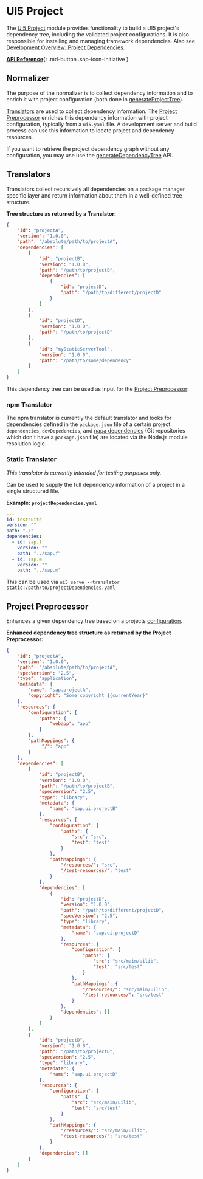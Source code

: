 # UI5 Project

The [UI5 Project](https://github.com/SAP/ui5-project) module provides functionality to build a UI5 project's dependency tree, including the validated project configurations. It is also responsible for installing and managing framework dependencies. Also see [Development Overview: Project Dependencies](./Overview.md#project-dependencies).

[**API Reference**](https://sap.github.io/ui5-tooling/api/module-@ui5_project.html){: .md-button .sap-icon-initiative }

## Normalizer
The purpose of the normalizer is to collect dependency information and to enrich it with project configuration (both done in [generateProjectTree](https://sap.github.io/ui5-tooling/api/module-@ui5_project.normalizer.html#.generateProjectTree)).

[Translators](#translators) are used to collect dependency information. The [Project Preprocessor](#project-preprocessor) enriches this dependency information with project configuration, typically from a `ui5.yaml` file. A development server and build process can use this information to locate project and dependency resources.

If you want to retrieve the project dependency graph without any configuration, you may use use the [generateDependencyTree](https://sap.github.io/ui5-tooling/api/module-@ui5_project.normalizer.html#.generateDependencyTree) API.

## Translators
Translators collect recursively all dependencies on a package manager specific layer and return information about them in a well-defined tree structure.

**Tree structure as returned by a Translator:**
````json
{
    "id": "projectA",
    "version": "1.0.0",
    "path": "/absolute/path/to/projectA",
    "dependencies": [
        {
            "id": "projectB",
            "version": "1.0.0",
            "path": "/path/to/projectB",
            "dependencies": [
                {
                    "id": "projectD",
                    "path": "/path/to/different/projectD"
                }
            ]
        },
        {
            "id": "projectD",
            "version": "1.0.0",
            "path": "/path/to/projectD"
        },
        {
            "id": "myStaticServerTool",
            "version": "1.0.0",
            "path": "/path/to/some/dependency"
        }
    ]
}
````
This dependency tree can be used as input for the [Project Preprocessor](#project-preprocessor):

### npm Translator
The npm translator is currently the default translator and looks for dependencies defined in the `package.json` file of a certain project. `dependencies`, `devDepedencies`, and [napa dependencies](https://github.com/shama/napa) (Git repositories which don't have a `package.json` file) are located via the Node.js module resolution logic.

### Static Translator
*This translator is currently intended for testing purposes only.*

Can be used to supply the full dependency information of a project in a single structured file.

**Example: `projectDependencies.yaml`**
````yaml
---
id: testsuite
version: ""
path: "./"
dependencies:
  - id: sap.f
    version: ""
    path: "../sap.f"
  - id: sap.m
    version: ""
    path: "../sap.m"
````

This can be used via `ui5 serve --translator static:/path/to/projectDependencies.yaml`

## Project Preprocessor
Enhances a given dependency tree based on a projects [configuration](./Configuration.md).

**Enhanced dependency tree structure as returned by the Project Preprocessor:**
````json
{
    "id": "projectA",
    "version": "1.0.0",
    "path": "/absolute/path/to/projectA",
    "specVersion": "2.5",
    "type": "application",
    "metadata": {
        "name": "sap.projectA",
        "copyright": "Some copyright ${currentYear}"
    },
    "resources": {
        "configuration": {
            "paths": {
                "webapp": "app"
            }
        },
        "pathMappings": {
             "/": "app"
        }
    },
    "dependencies": [
        {
            "id": "projectB",
            "version": "1.0.0",
            "path": "/path/to/projectB",
            "specVersion": "2.5",
            "type": "library",
            "metadata": {
                "name": "sap.ui.projectB"
            },
            "resources": {
                "configuration": {
                    "paths": {
                        "src": "src",
                        "test": "test"
                    }
                },
                "pathMappings": {
                    "/resources/": "src",
                    "/test-resources/": "test"
                }
            },
            "dependencies": [
                {
                    "id": "projectD",
                    "version": "1.0.0",
                    "path": "/path/to/different/projectD",
                    "specVersion": "2.5",
                    "type": "library",
                    "metadata": {
                        "name": "sap.ui.projectD"
                    },
                    "resources": {
                        "configuration": {
                            "paths": {
                                "src": "src/main/uilib",
                                "test": "src/test"
                            }
                        },
                        "pathMappings": {
                            "/resources/": "src/main/uilib",
                            "/test-resources/": "src/test"
                        }
                    },
                    "dependencies": []
                }
            ]
        },
        {
            "id": "projectD",
            "version": "1.0.0",
            "path": "/path/to/projectD",
            "specVersion": "2.5",
            "type": "library",
            "metadata": {
                "name": "sap.ui.projectD"
            },
            "resources": {
                "configuration": {
                    "paths": {
                        "src": "src/main/uilib",
                        "test": "src/test"
                    }
                },
                "pathMappings": {
                    "/resources/": "src/main/uilib",
                    "/test-resources/": "src/test"
                }
            },
            "dependencies": []
        }
    ]
}
````

